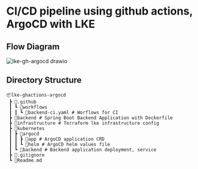 # CI/CD pipeline using github actions, ArgoCD with LKE

## Flow Diagram

![lke-gh-argocd drawio](https://github.com/junho100/lke-ghactions-argocd/assets/55343124/912f0047-4572-49ef-9f9d-cfd31ac8c09d)

## Directory Structure

```
📦lke-ghactions-argocd
 ┣ 📂.github
 ┃ ┗ 📂workflows
 ┃ ┃ ┗ 📜backend-ci.yaml # Worflows for CI
 ┣ 📂backend # Spring Boot Backend Application with Dockerfile
 ┣ 📂infrastructure # Terraform lke infrastructure config
 ┣ 📂kubernetes
 ┃ ┣ 📂argocd
 ┃ ┃ ┣ 📂app # ArgoCD application CRD
 ┃ ┃ ┗ 📂helm # ArgoCD helm values file
 ┃ ┗ 📂backend # Backend application deployment, service
 ┣ 📜.gitignore
 ┗ 📜Readme.md
```
